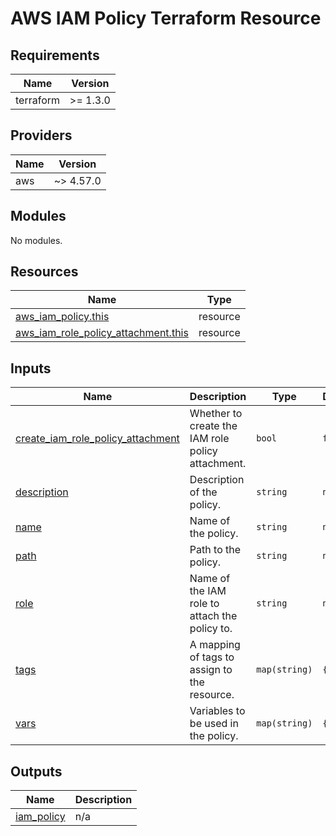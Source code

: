 # AWS IAM Policy Terraform Resource

## Requirements

| Name      | Version  |
|-----------|----------|
| terraform | >= 1.3.0 |

## Providers

| Name | Version   |
|------|-----------|
| aws  | ~> 4.57.0 |

## Modules

No modules.

## Resources

| Name | Type |
|------|------|
| [aws_iam_policy.this](https://registry.terraform.io/providers/hashicorp/aws/latest/docs/resources/iam_policy) | resource |
| [aws_iam_role_policy_attachment.this](https://registry.terraform.io/providers/hashicorp/aws/latest/docs/resources/iam_role_policy_attachment) | resource |

## Inputs

| Name | Description | Type | Default | Required |
|------|-------------|------|---------|:--------:|
| <a name="input_create_iam_role_policy_attachment"></a> [create\_iam\_role\_policy\_attachment](#input\_create\_iam\_role\_policy\_attachment) | Whether to create the IAM role policy attachment. | `bool` | `false` | no |
| <a name="input_description"></a> [description](#input\_description) | Description of the policy. | `string` | `null` | no |
| <a name="input_name"></a> [name](#input\_name) | Name of the policy. | `string` | `null` | no |
| <a name="input_path"></a> [path](#input\_path) | Path to the policy. | `string` | `null` | no |
| <a name="input_role"></a> [role](#input\_role) | Name of the IAM role to attach the policy to. | `string` | `null` | no |
| <a name="input_tags"></a> [tags](#input\_tags) | A mapping of tags to assign to the resource. | `map(string)` | `{}` | no |
| <a name="input_vars"></a> [vars](#input\_vars) | Variables to be used in the policy. | `map(string)` | `{}` | no |

## Outputs

| Name | Description |
|------|-------------|
| <a name="output_iam_policy"></a> [iam\_policy](#output\_iam\_policy) | n/a |

